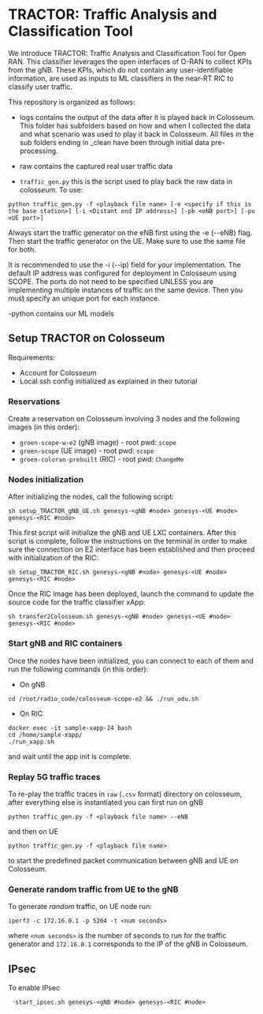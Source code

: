 # TRACTOR: Traffic Analysis and Classification Tool
We introduce TRACTOR: Traffic Analysis and Classification Tool for Open RAN. This classifier leverages the open interfaces of O-RAN to collect KPIs from the gNB. These KPIs, which do not contain any user-identifiable information, are used as inputs to ML classifiers in the near-RT RIC to classify user traffic.

This repository is organized as follows:

- logs contains the output of the data after it is played back in Colosseum. This folder has subfolders based on how and when I collected the data and what scenario was used to play it back in Colosseum. All files in the sub folders ending in _clean have been through initial data pre-processing.

- raw contains the captured real user traffic data 

- `traffic_gen.py` this is the script used to play back the raw data in colosseum.
To use: 
```
python traffic_gen.py -f <playback file name> [-e <specify if this is the base station>] [-i <Distant end IP address>] [-pb <eNB port>] [-pu <UE port>]
```

Always start the traffic generator on the eNB first using the -e (--eNB) flag.
Then start the traffic generator on the UE. Make sure to use the same file for both. 

It is recommended to use the -i (--ip) field for your implementation. The default IP address was configured for deployment in Colosseum using SCOPE. 
The ports do not need to be specified UNLESS you are implementing multiple instances of traffic on the same device. Then you must specify an unique port for each instance.

-python contains our ML models

## Setup TRACTOR on Colosseum
Requirements: 
  - Account for Colosseum
  - Local ssh config initialized as explained in their tutorial

### Reservations
Create a reservation on Colosseum involving 3 nodes and the following images (in this order):
- `groen-scope-w-e2` (gNB image) - root pwd: `scope`
- `groen-scope` (UE image) - root pwd: `scope`
- `groen-coloran-prebuilt` (RIC) - root pwd: `ChangeMe`

### Nodes initialization
After initializing the nodes, call the following script:
```
sh setup_TRACTOR_gNB_UE.sh genesys-<gNB #node> genesys-<UE #node> genesys-<RIC #node>
```
This first script will initialize the gNB and UE LXC containers. After this script is complete, follow the instructions on the terminal in order to make sure the connection on E2 interface has been established and then proceed with initialization of the RIC:
```
sh setup_TRACTOR_RIC.sh genesys-<gNB #node> genesys-<UE #node> genesys-<RIC #node>
```
Once the RIC image has been deployed, launch the command to update the source code for the traffic classifier xApp:
```
sh transfer2Colosseum.sh genesys-<gNB #node> genesys-<UE #node> genesys-<RIC #node>
```
### Start gNB and RIC containers
Once the nodes have been initialized, you can connect to each of them and run the following commands (in this order):
- On gNB
```
cd /root/radio_code/colosseum-scope-e2 && ./run_odu.sh
```
- On RIC
```
docker exec -it sample-xapp-24 bash
cd /home/sample-xapp/
./run_xapp.sh
```
and wait until the app init is complete.

### Replay 5G traffic traces
To re-play the traffic traces in `raw` (`.csv` format) directory on colosseum, after everything else is instantiated you can first run on gNB
```
python traffic_gen.py -f <playback file name> --eNB 
```
and then on UE
```
python traffic_gen.py -f <playback file name>
```
to start the predefined packet communication between gNB and UE on Colosseum.


### Generate random traffic from UE to the gNB
To generate _random_ traffic, on UE node run:
```
iperf3 -c 172.16.0.1 -p 5204 -t <num seconds>
```
where `<num seconds>` is the number of seconds to run for the traffic generator and `172.16.0.1` corresponds to the IP of the gNB in Colosseum.

## IPsec
To enable IPsec
```
  start_ipsec.sh genesys-<gNB #node> genesys-<RIC #node>
```
